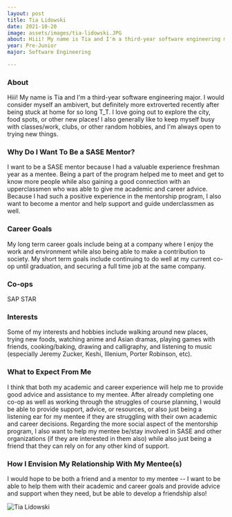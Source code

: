 ```yaml
---
layout: post
title: Tia Lidowski 
date: 2021-10-20
image: assets/images/tia-lidowski.JPG
about: Hiii! My name is Tia and I'm a third-year software engineering major. I would consider myself an ambivert, but definitely more extroverted recently after being stuck at home for so long T_T. I love going out to explore the city, food spots, or other new places! I also generally like to keep myself busy with classes/work, clubs, or other random hobbies, and I'm always open to trying new things.
year: Pre-Junior
major: Software Engineering

---
```


### About

Hiii! My name is Tia and I'm a third-year software engineering major. I would consider myself an ambivert, but definitely more extroverted recently after being stuck at home for so long T_T. I love going out to explore the city, food spots, or other new places! I also generally like to keep myself busy with classes/work, clubs, or other random hobbies, and I'm always open to trying new things.

### Why Do I Want To Be a SASE Mentor?

I want to be a SASE mentor because I had a valuable experience freshman year as a mentee. Being a part of the program helped me to meet and get to know more people while also gaining a good connection with an upperclassmen who was able to give me academic and career advice. Because I had such a positive experience in the mentorship program, I also want to become a mentor and help support and guide underclassmen as well.

### Career Goals

My long term career goals include being at a company where I enjoy the work and environment while also being able to make a contribution to society. My short term goals include continuing to do well at my current co-op until graduation, and securing a full time job at the same company.

### Co-ops

SAP STAR

### Interests

Some of my interests and hobbies include walking around new places, trying new foods, watching anime and Asian dramas, playing games with friends, cooking/baking, drawing and calligraphy, and listening to music (especially Jeremy Zucker, Keshi, Illenium, Porter Robinson, etc).

### What to Expect From Me

I think that both my academic and career experience will help me to provide good advice and assistance to my mentee. After already completing one co-op as well as working through the struggles of course planning, I would be able to provide support, advice, or resources, or also just being a listening ear for my mentee if they are struggling with their own academic and career decisions. Regarding the more social aspect of the mentorship program, I also want to help my mentee be/stay involved in SASE and other organizations (if they are interested in them also) while also just being a friend that they can rely on for any other kind of support.

### How I Envision My Relationship With My Mentee(s) 

I would hope to be both a friend and a mentor to my mentee -- I want to be able to help them with their academic and career goals and provide advice and support when they need, but be able to develop a friendship also!

<div class="text-center my-5">
    <img src="{ "assets/images/tia-lidowski.JPG" | absolute_url }" alt="Tia Lidowski" class="rounded post-img" />
</div>
